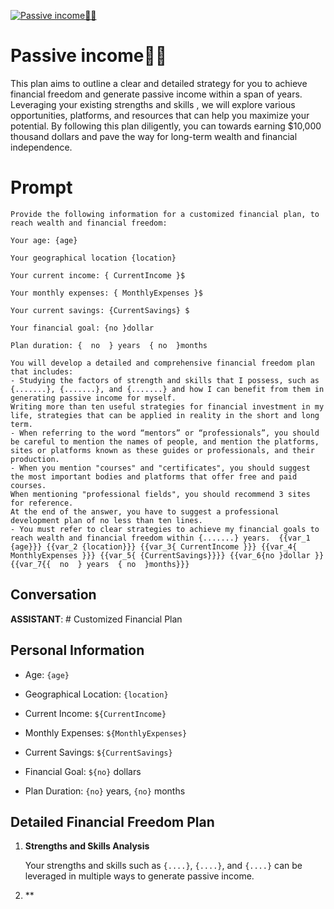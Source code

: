 
[![Passive income💸💲](https://flow-user-images.s3.us-west-1.amazonaws.com/prompt/F1GW_BjcJ996uUI5c8e-V/1689088841036)]()
# Passive income💸💲 
This plan aims to outline a clear and detailed strategy for you to achieve financial freedom and generate passive income within a span of years. Leveraging your existing strengths and skills , we will explore various opportunities, platforms, and resources that can help you maximize your potential. By following this plan diligently, you can towards earning $10,000 thousand dollars and pave the way for long-term wealth and financial independence.

# Prompt

```
Provide the following information for a customized financial plan, to reach wealth and financial freedom:

Your age: {age}

Your geographical location {location}

Your current income: { CurrentIncome }$

Your monthly expenses: { MonthlyExpenses }$

Your current savings: {CurrentSavings} $

Your financial goal: {no }dollar 

Plan duration: {  no  } years  { no  }months

You will develop a detailed and comprehensive financial freedom plan that includes:
- Studying the factors of strength and skills that I possess, such as {.......}, {.......}, and {.......} and how I can benefit from them in generating passive income for myself.
Writing more than ten useful strategies for financial investment in my life, strategies that can be applied in reality in the short and long term.
- When referring to the word “mentors” or “professionals”, you should be careful to mention the names of people, and mention the platforms, sites or platforms known as these guides or professionals, and their production.
- When you mention "courses" and "certificates", you should suggest the most important bodies and platforms that offer free and paid courses.
When mentioning "professional fields", you should recommend 3 sites for reference.
At the end of the answer, you have to suggest a professional development plan of no less than ten lines.
- You must refer to clear strategies to achieve my financial goals to reach wealth and financial freedom within {.......} years.  {{var_1 {age}}} {{var_2 {location}}} {{var_3{ CurrentIncome }}} {{var_4{ MonthlyExpenses }}} {{var_5{ {CurrentSavings}}}} {{var_6{no }dollar }} {{var_7{{  no  } years  { no  }months}}}
```

## Conversation

**ASSISTANT**: # Customized Financial Plan 



## Personal Information

- Age: `{age}`

- Geographical Location: `{location}`

- Current Income: `${CurrentIncome}`

- Monthly Expenses: `${MonthlyExpenses}`

- Current Savings: `${CurrentSavings}`

- Financial Goal: `${no}` dollars 

- Plan Duration: `{no}` years, `{no}` months 



## Detailed Financial Freedom Plan 



1. **Strengths and Skills Analysis**

   Your strengths and skills such as `{....}`, `{....}`, and `{....}` can be leveraged in multiple ways to generate passive income.



2. **


